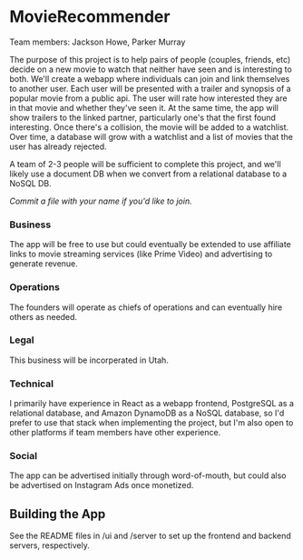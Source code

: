 # MovieRecommender
Team members: Jackson Howe, Parker Murray

The purpose of this project is to help pairs of people (couples, friends, etc) decide on a new movie to watch that neither have seen and is interesting to both.
We'll create a webapp where individuals can join and link themselves to another user. Each user will be presented with a trailer and synopsis of a popular movie
from a public api. The user will rate how interested they are in that movie and whether they've seen it. At the same time, the app will show trailers to the linked
partner, particularly one's that the first found interesting. Once there's a collision, the movie will be added to a watchlist. Over time, a database will grow
with a watchlist and a list of movies that the user has already rejected.

A team of 2-3 people will be sufficient to complete this project, and we'll likely use a document DB when we convert from a relational database to a NoSQL DB.

_Commit a file with your name if you'd like to join._

### Business
The app will be free to use but could eventually be extended to use affiliate links to movie streaming services (like Prime Video) and advertising to generate
revenue.

### Operations
The founders will operate as chiefs of operations and can eventually hire others as needed.

### Legal
This business will be incorperated in Utah.

### Technical
I primarily have experience in React as a webapp frontend, PostgreSQL as a relational database, and Amazon DynamoDB as a NoSQL database, so I'd prefer to use that
stack when implementing the project, but I'm also open to other platforms if team members have other experience.

### Social
The app can be advertised initially through word-of-mouth, but could also be advertised on Instagram Ads once monetized.

## Building the App
See the README files in /ui and /server to set up the frontend and backend servers, respectively.